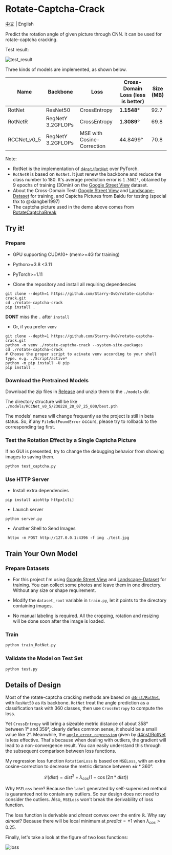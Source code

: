 # Rotate-Captcha-Crack

[中文](https://github.com/Starry-OvO/rotate-captcha-crack) | English

Predict the rotation angle of given picture through CNN. It can be used for rotate-captcha cracking.

Test result:

![test_result](https://user-images.githubusercontent.com/48282276/221872572-7dfc7fcc-5bda-43e8-bee7-3a55ffd6e8a9.png)

Three kinds of models are implemented, as shown below.

| Name        | Backbone          | Loss                       | Cross-Domain Loss (less is better) | Size (MB) |
| ----------- | ----------------- | -------------------------- | ---------------------------------- | --------- |
| RotNet      | ResNet50          | CrossEntropy               | **1.1548°**                        | 92.7      |
| RotNetR     | RegNetY 3.2GFLOPs | CrossEntropy               | **1.3089°**                        | 69.8      |
| RCCNet_v0_5 | RegNetY 3.2GFLOPs | MSE with Cosine-Correction | 44.8499°                           | 70.8      |

Note:
- RotNet is the implementation of [`d4nst/RotNet`](https://github.com/d4nst/RotNet/blob/master/train/train_street_view.py) over PyTorch.
- `RotNetR` is based on `RotNet`. It just renew the backbone and reduce the class number to 180. It's average prediction error is `1.3002°`, obtained by 9 epochs of training (30min) on the [Google Street View](https://www.crcv.ucf.edu/data/GMCP_Geolocalization/) dataset.
- About the Cross-Domain Test: [Google Street View](https://www.crcv.ucf.edu/data/GMCP_Geolocalization/) and [Landscape-Dataset](https://github.com/yuweiming70/Landscape-Dataset) for training, and Captcha Pictures from Baidu for testing (special thx to @xiangbei1997)
- The captcha picture used in the demo above comes from [RotateCaptchaBreak](https://github.com/chencchen/RotateCaptchaBreak/tree/master/data/baiduCaptcha)

## Try it!

### Prepare

+ GPU supporting CUDA10+ (mem>=4G for training)

+ Python>=3.8 <3.11

+ PyTorch>=1.11

+ Clone the repository and install all requiring dependencies

```shell
git clone --depth=1 https://github.com/Starry-OvO/rotate-captcha-crack.git
cd ./rotate-captcha-crack
pip install .
```

**DONT** miss the `.` after `install`

+ Or, if you prefer `venv`

```shell
git clone --depth=1 https://github.com/Starry-OvO/rotate-captcha-crack.git
python -m venv ./rotate-captcha-crack --system-site-packages
cd ./rotate-captcha-crack
# Choose the proper script to acivate venv according to your shell type. e.g. ./Script/active*
python -m pip install -U pip
pip install .
```

### Download the Pretrained Models

Download the zip files in [Release](https://github.com/Starry-OvO/rotate-captcha-crack/releases) and unzip them to the `./models` dir.

The directory structure will be like `./models/RCCNet_v0_5/230228_20_07_25_000/best.pth`

The models' names will change frequently as the project is still in beta status. So, if any `FileNotFoundError` occurs, please try to rollback to the corresponding tag first.

### Test the Rotation Effect by a Single Captcha Picture

If no GUI is presented, try to change the debugging behavior from showing images to saving them.

```bash
python test_captcha.py
```

### Use HTTP Server

+ Install extra dependencies

```shell
pip install aiohttp httpx[cli]
```

+ Launch server
  
```shell
python server.py
```

+ Another Shell to Send Images

```shell
 httpx -m POST http://127.0.0.1:4396 -f img ./test.jpg
```

## Train Your Own Model

### Prepare Datasets

+ For this project I'm using [Google Street View](https://www.crcv.ucf.edu/data/GMCP_Geolocalization/) and [Landscape-Dataset](https://github.com/yuweiming70/Landscape-Dataset) for training. You can collect some photos and leave them in one directory. Without any size or shape requirement.

+ Modify the `dataset_root` variable in `train.py`, let it points to the directory containing images.

+ No manual labeling is required. All the cropping, rotation and resizing will be done soon after the image is loaded.

### Train

```bash
python train_RotNet.py
```

### Validate the Model on Test Set

```bash
python test.py
```

## Details of Design

Most of the rotate-captcha cracking methods are based on [`d4nst/RotNet`](https://github.com/d4nst/RotNet), with `ResNet50` as its backbone. `RotNet` treat the angle prediction as a classification task with 360 classes, then use `CrossEntropy` to compute the loss.

Yet `CrossEntropy` will bring a sizeable metric distance of about $358°$ between $1°$ and $359°$, clearly defies common sense, it should be a small value like $2°$. Meanwhile, the [`angle_error_regression`](https://github.com/d4nst/RotNet/blob/a56ea59818bbdd76d4dd8d83b8bbbaae6a802310/utils.py#L30-L36) given by [d4nst/RotNet](https://github.com/d4nst/RotNet) is less effective. That's because when dealing with outliers, the gradient will lead to a non-convergence result. You can easily understand this through the subsequent comparison between loss functions.

My regression loss function `RotationLoss` is based on `MSELoss`, with an extra cosine-correction to decrease the metric distance between $±k*360°$.

$$ \mathcal{L}(dist) = {dist}^{2} + \lambda_{cos} (1 - \cos(2\pi*{dist})) $$

Why `MSELoss` here? Because the `label` generated by 
self-supervised method is guaranteed not to contain any outliers. So our design does not need to consider the outliers. Also, `MSELoss` won't break the derivability of loss function.

The loss function is derivable and *almost* convex over the entire $\mathbb{R}$. Why say *almost*? Because there will be local minimum at $predict = \pm 1$ when $\lambda_{cos} \gt 0.25$.

Finally, let's take a look at the figure of two loss functions:

![loss](https://user-images.githubusercontent.com/48282276/223087577-fe054521-36c4-4665-9132-2ca7dd2270f8.png)
